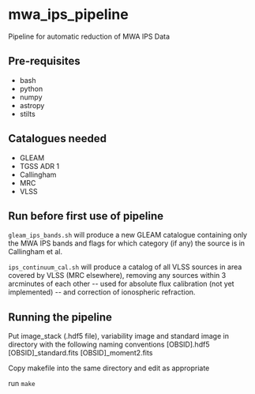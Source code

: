 # mwa_ips_pipeline
Pipeline for automatic reduction of MWA IPS Data

## Pre-requisites
- bash
- python
- numpy
- astropy
- stilts

## Catalogues needed
- GLEAM
- TGSS ADR 1
- Callingham
- MRC
- VLSS

## Run before first use of pipeline

`gleam_ips_bands.sh` will produce a new GLEAM catalogue containing only the MWA IPS bands and flags for which category (if any) the source is in Callingham et al.

`ips_continuum_cal.sh` will produce a catalog of all VLSS sources in area covered by VLSS (MRC elsewhere), removing any sources within 3 arcminutes of each other -- used for absolute flux calibration (not yet implemented) -- and correction of ionospheric refraction.

## Running the pipeline

Put image_stack (.hdf5 file), variability image and standard image in directory with the following naming conventions
[OBSID].hdf5
[OBSID]_standard.fits
[OBSID]_moment2.fits

Copy makefile into the same directory and edit as appropriate

run `make`

